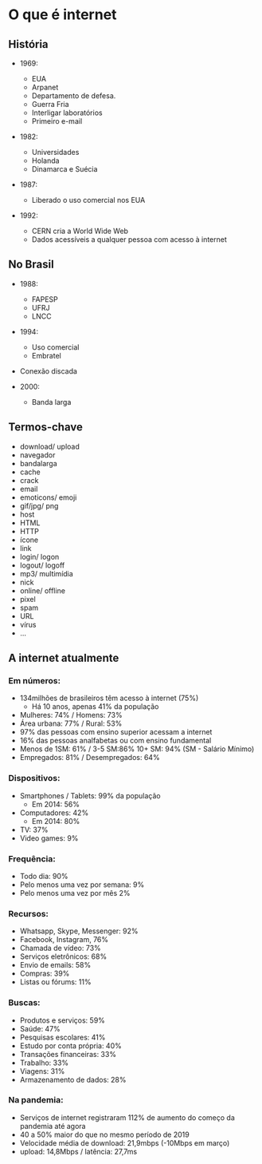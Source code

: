 # O que é internet
## História
* 1969: 
  - EUA 
  - Arpanet 
  - Departamento de defesa.
  - Guerra Fria
  - Interligar laboratórios
  - Primeiro e-mail

* 1982:
  - Universidades
  - Holanda
  - Dinamarca e Suécia

* 1987:
  - Liberado o uso comercial nos EUA

* 1992:
  - CERN cria a World Wide Web
  - Dados acessíveis a qualquer pessoa com acesso à internet

## No Brasil
* 1988:
  - FAPESP
  - UFRJ
  - LNCC

* 1994:
  - Uso comercial
  - Embratel

* Conexão discada

* 2000: 
  - Banda larga

## Termos-chave
  * download/ upload
  * navegador
  * bandalarga
  * cache
  * crack
  * email
  * emoticons/ emoji
  * gif/jpg/ png
  * host
  * HTML
  * HTTP
  * ícone
  * link
  * login/ logon
  * logout/ logoff
  * mp3/ multimídia
  * nick
  * online/ offline
  * pixel
  * spam
  * URL
  * vírus
  * ...

## A internet atualmente
### Em números:
* 134milhões de brasileiros têm acesso à internet (75%)
  * Há 10 anos, apenas 41% da população
* Mulheres: 74% / Homens: 73%
* Área urbana: 77% / Rural: 53%
* 97% das pessoas com ensino superior acessam a internet
* 16% das pessoas analfabetas ou com ensino fundamental
* Menos de 1SM: 61% / 3-5 SM:86% 10+ SM: 94% (SM - Salário Mínimo)
* Empregados: 81% / Desempregados: 64%

### Dispositivos:
* Smartphones / Tablets: 99% da população
  * Em 2014: 56%
* Computadores: 42%
  * Em 2014: 80%
* TV: 37%
* Video games: 9%

### Frequência:
* Todo dia: 90%
* Pelo menos uma vez por semana: 9%
* Pelo menos uma vez por mês 2%

### Recursos:
* Whatsapp, Skype, Messenger: 92%
* Facebook, Instagram, 76%
* Chamada de vídeo: 73%
* Serviços eletrônicos: 68%
* Envio de emails: 58%
* Compras: 39%
* Listas ou fórums: 11%

### Buscas:
* Produtos e serviços: 59%
* Saúde: 47%
* Pesquisas escolares: 41%
* Estudo por conta própria: 40%
* Transações financeiras: 33%
* Trabalho: 33%
* Viagens: 31%
* Armazenamento de dados: 28%

### Na pandemia:
* Serviços de internet registraram 112% de aumento do começo da pandemia até agora
* 40 a 50% maior do que no mesmo período de 2019
* Velocidade média de download: 21,9mbps (-10Mbps em março)
* upload: 14,8Mbps / latência: 27,7ms